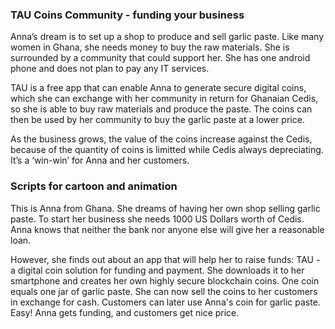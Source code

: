 ### TAU Coins Community - funding your business
Anna’s dream is to set up a shop to produce and sell garlic paste. Like many women in Ghana, she needs money to buy the raw materials. She is surrounded by a community that could support her. She has one android phone and does not plan to pay any IT services.

TAU is a free app that can enable Anna to generate secure digital coins, which she can exchange with her community in return for Ghanaian Cedis, so she is able to buy raw materials and produce the paste. The coins can then be used by her community to buy the garlic paste at a lower price.

As the business grows, the value of the coins increase against the Cedis, because of the quantity of coins is limitted while Cedis always depreciating. It’s a ‘win-win’ for Anna and her customers.


### Scripts for cartoon and animation
This is Anna from Ghana.
She dreams of having her own shop selling garlic paste. 
To start her business she needs 1000 US Dollars worth of Cedis.
Anna knows that neither the bank nor anyone else will give her a reasonable loan.

However, she finds out about an app that will help her to raise funds: 
TAU - a digital coin solution for funding and payment.
She downloads it to her smartphone and creates her own highly secure blockchain coins. 
One coin equals one jar of garlic paste. 
She can now sell the coins to her customers in exchange for cash. 
Customers can later use Anna's coin for garlic paste.
Easy! Anna gets funding, and customers get nice price.

